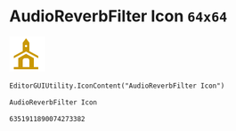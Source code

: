 # AudioReverbFilter Icon `64x64`
<img src="/img/AudioReverbFilter%20Icon.png" width=64 height=64>

``` CSharp
EditorGUIUtility.IconContent("AudioReverbFilter Icon")
```
```
AudioReverbFilter Icon
```
```
6351911890074273382
```
